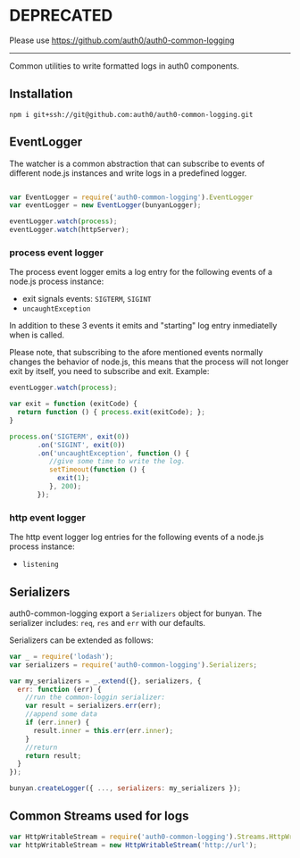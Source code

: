 # DEPRECATED

Please use https://github.com/auth0/auth0-common-logging

----

Common utilities to write formatted logs in auth0 components.

## Installation

```
npm i git+ssh://git@github.com:auth0/auth0-common-logging.git
```

## EventLogger

The watcher is a common abstraction that can subscribe to events of different node.js instances and write logs in a predefined logger.

```js

var EventLogger = require('auth0-common-logging').EventLogger
var eventLogger = new EventLogger(bunyanLogger);

eventLogger.watch(process);
eventLogger.watch(httpServer);
```


### process event logger

The process event logger emits a log entry for the following events of a node.js process instance:

-  exit signals events: `SIGTERM`, `SIGINT`
-  `uncaughtException`

In addition to these 3 events it emits and "starting" log entry inmediatelly when is called.

Please note, that subscribing to the afore mentioned events normally changes the behavior of node.js, this means that the process will not longer exit by itself, you need to subscribe and exit. Example:

```javascript
eventLogger.watch(process);

var exit = function (exitCode) {
  return function () { process.exit(exitCode); };
}

process.on('SIGTERM', exit(0))
       .on('SIGINT', exit(0))
       .on('uncaughtException', function () {
          //give some time to write the log.
          setTimeout(function () {
            exit(1);
          }, 200);
       });
```

### http event logger

The http event logger log entries for the following events of a node.js process instance:

-  `listening`

## Serializers

auth0-common-logging export a `Serializers` object for bunyan. The serializer includes: `req`, `res` and `err` with our defaults.

Serializers can be extended as follows:

```js
var _ = require('lodash');
var serializers = require('auth0-common-logging').Serializers;

var my_serializers = _.extend({}, serializers, {
  err: function (err) {
    //run the common-loggin serializer:
    var result = serializers.err(err);
    //append some data
    if (err.inner) {
      result.inner = this.err(err.inner);
    }
    //return
    return result;
  }
});

bunyan.createLogger({ ..., serializers: my_serializers });
```

## Common Streams used for logs

```javascript
var HttpWritableStream = require('auth0-common-logging').Streams.HttpWritableStream;
var httpWritableStream = new HttpWritableStream('http://url');
```
